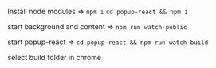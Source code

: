 Install node modules =>
`npm i`
`cd popup-react && npm i`

start background and content =>
`npm run watch-public`

start popup-react =>
`cd popup-react && npm run watch-build`

select build folder in chrome
